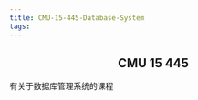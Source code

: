 ```yaml
---
title: CMU-15-445-Database-System
tags:
---
```

<h2 style="text-align: center;">CMU 15 445</h2>

有关于数据库管理系统的课程

<!--more-->

